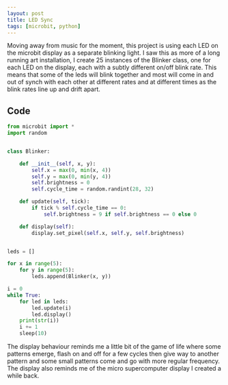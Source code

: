 ```yaml
---
layout: post
title: LED Sync
tags: [microbit, python]
---
```


Moving away from music for the moment, this project is using each LED on the microbit display as a separate blinking light. 
I saw this as more of a long running art installation, I create 25 instances of the Blinker class, one for each LED on the 
display, each with a subtly different on/off blink rate. This means that some of the leds will blink together and most will 
come in and out of synch with each other at different rates and at different times as the blink rates line up and drift apart. 

## Code

```python
from microbit import *
import random


class Blinker:

    def __init__(self, x, y):
        self.x = max(0, min(x, 4))
        self.y = max(0, min(y, 4))
        self.brightness = 0
        self.cycle_time = random.randint(28, 32)

    def update(self, tick):
        if tick % self.cycle_time == 0:
            self.brightness = 9 if self.brightness == 0 else 0

    def display(self):
        display.set_pixel(self.x, self.y, self.brightness)


leds = []

for x in range(5):
    for y in range(5):
        leds.append(Blinker(x, y))

i = 0
while True:
    for led in leds:
        led.update(i)
        led.display()
    print(str(i))
    i += 1
    sleep(10)
```

The display behaviour reminds me a little bit of the game of life where some patterns emerge, flash on and off for 
a few cycles then give way to another pattern and some small patterns come and go with more regular frequency. The 
display also reminds me of the micro supercomputer display I created a while back. 
